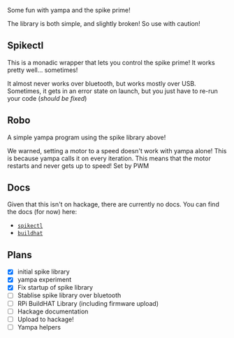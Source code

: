 Some fun with yampa and the spike prime!

The library is both simple, and slightly broken! So use with caution!

## Spikectl
This is a monadic wrapper that lets you control the spike prime!
It works pretty well... sometimes!

It almost never works over bluetooth, but works mostly over USB.
Sometimes, it gets in an error state on launch, but you just have to re-run your code (_should be fixed_)

## Robo
A simple yampa program using the spike library above!

We warned, setting a motor to a speed doesn't work with yampa alone!
This is because yampa calls it on every iteration. This means that the motor restarts
and never gets up to speed! Set by PWM

## Docs
Given that this isn't on hackage, there are currently no docs.
You can find the docs (for now) here:
- [`spikectl`](https://docs.hobson.space/spikectl/)
- [`buildhat`](https://docs.hobson.space/buildhat/)

## Plans
- [X] initial spike library
- [X] yampa experiment
- [X] Fix startup of spike library
- [ ] Stablise spike library over bluetooth
- [ ] RPi BuildHAT Library (including firmware upload)
- [ ] Hackage documentation
- [ ] Upload to hackage!
- [ ] Yampa helpers
